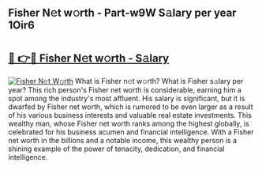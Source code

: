 ## Fisher N𝚎t w𝚘rth - Part-w9W S𝚊lary per year 1Oir6

# <h2><a href="http://gc46qro.nevu.top/?p=Fisher">🔗 👉🔴 Fisher N𝚎t w𝚘rth - S𝚊lary</a></h2>

[![Fisher N𝚎t W𝚘rth](https://i.imgur.com/Oavwk0R.jpeg)](http://gc46qro.nevu.top/?p=Fisher)
What is Fisher n𝚎t w𝚘rth? What is Fisher s𝚊lary per year?
This rich person's Fisher net worth is considerable, earning him a spot among the industry's most affluent. His salary is significant, but it is dwarfed by Fisher net worth, which is rumored to be even larger as a result of his various business interests and valuable real estate investments. This wealthy man, whose Fisher net worth ranks among the highest globally, is celebrated for his business acumen and financial intelligence. With a Fisher net worth in the billions and a notable income, this wealthy person is a shining example of the power of tenacity, dedication, and financial intelligence.
